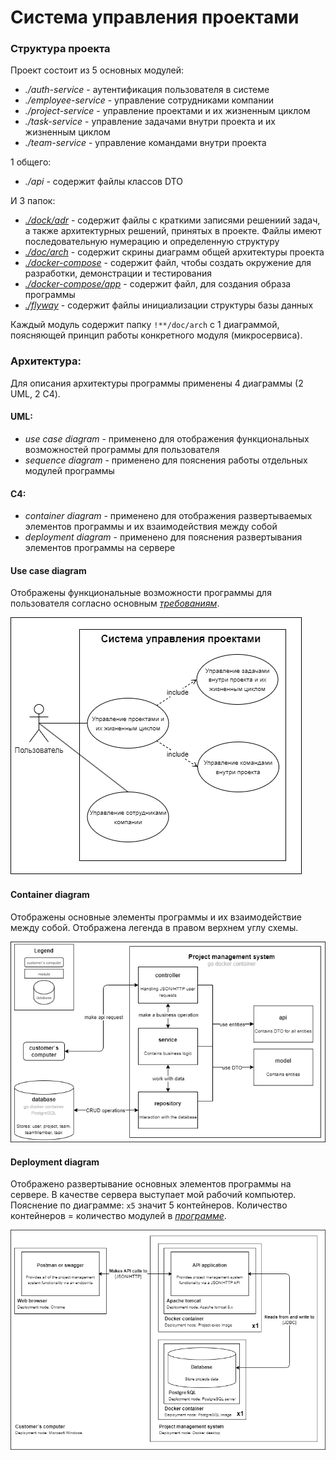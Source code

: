 # Система управления проектами
### Структура проекта
Проект состоит из 5 основных модулей:
* _./auth-service_ - аутентификация пользователя в системе
* _./employee-service_ - управление сотрудниками компании
* _./project-service_ - управление проектами и их жизненным циклом
* _./task-service_ - управление задачами внутри проекта и их жизненным циклом
* _./team-service_ - управление командами внутри проекта

1 общего:
* _./api_ - содержит файлы классов DTO

И 3 папок:
* _[./dock/adr](https://github.com/PavelNaymovets/project_management_system/tree/develop/doc/adr)_ - содержит файлы с краткими записями решениий задач, а также архитектурных решений, принятых в проекте. 
Файлы имеют последовательную нумерацию и определенную структуру
* _[./doc/arch](https://github.com/PavelNaymovets/project_management_system/tree/develop/doc/arch)_ - содержит скрины диаграмм общей архитектуры проекта
* _[./docker-compose](https://github.com/PavelNaymovets/project_management_system/blob/develop/docker-compose/docker-compose.yml)_ - содержит файл, чтобы создать окружение для разработки, демонстрации и тестирования
* _[./docker-compose/app](https://github.com/PavelNaymovets/project_management_system/blob/develop/docker-compose/app/Dockerfile)_ - содержит файл, для создания образа программы
* _[./flyway](https://github.com/PavelNaymovets/project_management_system/blob/develop/flyway/V1__init.sql)_ - содержит файлы инициализации структуры базы данных

Каждый модуль содержит папку `!**/doc/arch` с 1 диаграммой, поясняющей принцип работы конкретного модуля (микросервиса).
### Архитектура:
Для описания архитектуры программы применены 4 диаграммы (2 UML, 2 C4).

#### UML:
* _use case diagram_ - применено для отображения функциональных возможностей программы для пользователя
* _sequence diagram_ - применено для пояснения работы отдельных модулей программы

#### C4:
* _container diagram_ - применено для отображения развертываемых элементов программы и их взаимодействия между собой
* _deployment diagram_ - применено для пояснения развертывания элементов программы на сервере

#### Use case diagram

Отображены функциональные возможности программы для пользователя согласно основным _[требованиям](https://github.com/PavelNaymovets/project_management_system/tree/develop#%D0%BE%D1%81%D0%BD%D0%BE%D0%B2%D0%BD%D1%8B%D0%B5-%D1%82%D0%B5%D0%B1%D0%BE%D0%B2%D0%B0%D0%BD%D0%B8%D1%8F)_.

![Image alt](https://github.com/PavelNaymovets/project_management_system/blob/develop/doc/arch/use-case/use%20case%20diagram.png)

#### Container diagram

Отображены основные элементы программы и их взаимодействие между собой. Отображена легенда в правом верхнем углу схемы.

![Image alt](https://github.com/PavelNaymovets/project_management_system/blob/develop/doc/arch/container/container%20diagram.png)

#### Deployment diagram

Отображено развертывание основных элементов программы на сервере. В качестве сервера выступает мой рабочий компьютер.
Пояснение по диаграмме: `х5` значит 5 контейнеров. Количество контейнеров = количество модулей в _[программе](https://github.com/PavelNaymovets/project_management_system/tree/develop#%D1%81%D1%82%D1%80%D1%83%D0%BA%D1%82%D1%83%D1%80%D0%B0-%D0%BF%D1%80%D0%BE%D0%B5%D0%BA%D1%82%D0%B0)_.

![Image alt](https://github.com/PavelNaymovets/project_management_system/blob/develop/doc/arch/deployment/deployment%20diagram.png)

